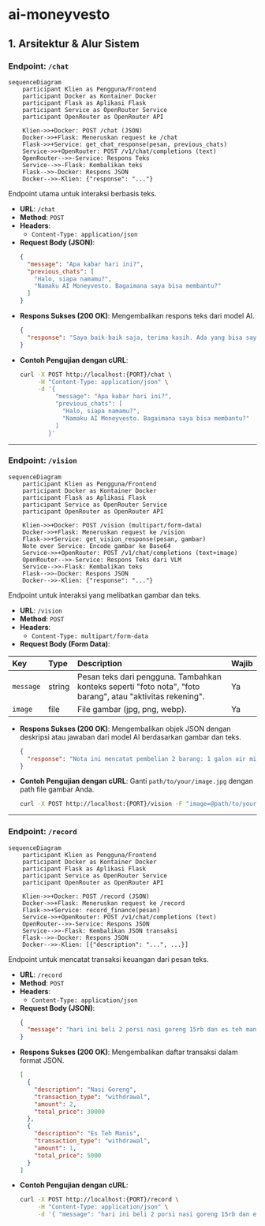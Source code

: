# ai-moneyvesto

## 1. Arsitektur & Alur Sistem

### Endpoint: `/chat`

```mermaid
sequenceDiagram
    participant Klien as Pengguna/Frontend
    participant Docker as Kontainer Docker
    participant Flask as Aplikasi Flask
    participant Service as OpenRouter Service
    participant OpenRouter as OpenRouter API

    Klien->>+Docker: POST /chat (JSON)
    Docker->>+Flask: Meneruskan request ke /chat
    Flask->>+Service: get_chat_response(pesan, previous_chats)
    Service->>+OpenRouter: POST /v1/chat/completions (text)
    OpenRouter-->>-Service: Respons Teks
    Service-->>-Flask: Kembalikan teks
    Flask-->>-Docker: Respons JSON
    Docker-->>-Klien: {"response": "..."} 
```

Endpoint utama untuk interaksi berbasis teks.

- **URL**: `/chat`
- **Method**: `POST`
- **Headers**:
  - `Content-Type: application/json`
- **Request Body (JSON)**:
  ```json
  {
    "message": "Apa kabar hari ini?",
    "previous_chats": [
      "Halo, siapa namamu?",
      "Namaku AI Moneyvesto. Bagaimana saya bisa membantu?"
    ]
  }
  ```
- **Respons Sukses (200 OK)**:
  Mengembalikan respons teks dari model AI.
  ```json
  {
    "response": "Saya baik-baik saja, terima kasih. Ada yang bisa saya bantu?"
  }
  ```
- **Contoh Pengujian dengan cURL**:
  ```bash
  curl -X POST http://localhost:{PORT}/chat \
       -H "Content-Type: application/json" \
       -d '{
            "message": "Apa kabar hari ini?",
            "previous_chats": [
              "Halo, siapa namamu?",
              "Namaku AI Moneyvesto. Bagaimana saya bisa membantu?"
            ]
          }'
  ```

--- 

### Endpoint: `/vision`

```mermaid
sequenceDiagram
    participant Klien as Pengguna/Frontend
    participant Docker as Kontainer Docker
    participant Flask as Aplikasi Flask
    participant Service as OpenRouter Service
    participant OpenRouter as OpenRouter API

    Klien->>+Docker: POST /vision (multipart/form-data)
    Docker->>+Flask: Meneruskan request ke /vision
    Flask->>+Service: get_vision_response(pesan, gambar)
    Note over Service: Encode gambar ke Base64
    Service->>+OpenRouter: POST /v1/chat/completions (text+image)
    OpenRouter-->>-Service: Respons Teks dari VLM
    Service-->>-Flask: Kembalikan teks
    Flask-->>-Docker: Respons JSON
    Docker-->>-Klien: {"response": "..."} 
```

Endpoint untuk interaksi yang melibatkan gambar dan teks.

- **URL**: `/vision`
- **Method**: `POST`
- **Headers**:
  - `Content-Type: multipart/form-data`
- **Request Body (Form Data)**:

| Key       | Type   | Description                   | Wajib |
| :-------- | :----- | :---------------------------- | :---- |
| `message` | string | Pesan teks dari pengguna. Tambahkan konteks seperti "foto nota", "foto barang", atau "aktivitas rekening". | Ya    |
| `image`   | file   | File gambar (jpg, png, webp). | Ya    |

- **Respons Sukses (200 OK)**:
  Mengembalikan objek JSON dengan deskripsi atau jawaban dari model AI berdasarkan gambar dan teks.
  ```json
  {
    "response": "Nota ini mencatat pembelian 2 barang: 1 galon air mineral seharga 22000 dan 1 bungkus roti seharga 15000."
  }
  ```
- **Contoh Pengujian dengan cURL**:
  Ganti `path/to/your/image.jpg` dengan path file gambar Anda.
  ```bash
  curl -X POST http://localhost:{PORT}/vision -F "image=@path/to/your/image.jpg"
  ```

--- 

### Endpoint: `/record`

```mermaid
sequenceDiagram
    participant Klien as Pengguna/Frontend
    participant Docker as Kontainer Docker
    participant Flask as Aplikasi Flask
    participant Service as OpenRouter Service
    participant OpenRouter as OpenRouter API

    Klien->>+Docker: POST /record (JSON)
    Docker->>+Flask: Meneruskan request ke /record
    Flask->>+Service: record_finance(pesan)
    Service->>+OpenRouter: POST /v1/chat/completions (text)
    OpenRouter-->>-Service: Respons JSON
    Service-->>-Flask: Kembalikan JSON transaksi
    Flask-->>-Docker: Respons JSON
    Docker-->>-Klien: [{"description": "...", ...}]
```

Endpoint untuk mencatat transaksi keuangan dari pesan teks.

- **URL**: `/record`
- **Method**: `POST`
- **Headers**:
  - `Content-Type: application/json`
- **Request Body (JSON)**:
  ```json
  {
    "message": "hari ini beli 2 porsi nasi goreng 15rb dan es teh manis 5000"
  }
  ```
- **Respons Sukses (200 OK)**:
  Mengembalikan daftar transaksi dalam format JSON.
  ```json
  [
    {
      "description": "Nasi Goreng",
      "transaction_type": "withdrawal",
      "amount": 2,
      "total_price": 30000
    },
    {
      "description": "Es Teh Manis",
      "transaction_type": "withdrawal",
      "amount": 1,
      "total_price": 5000
    }
  ]
  ```
- **Contoh Pengujian dengan cURL**:
  ```bash
  curl -X POST http://localhost:{PORT}/record \
       -H "Content-Type: application/json" \
       -d '{ "message": "hari ini beli 2 porsi nasi goreng 15rb dan es teh manis 5000" }'
  ```